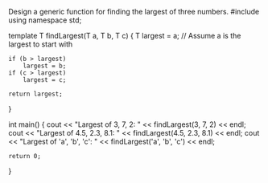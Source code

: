 Design a generic function for finding the largest of three numbers.
#include <iostream>
using namespace std;

template <typename T>
T findLargest(T a, T b, T c) {
    T largest = a; // Assume a is the largest to start with

    if (b > largest)
        largest = b;
    if (c > largest)
        largest = c;

    return largest;
}

int main() {
    cout << "Largest of 3, 7, 2: " << findLargest(3, 7, 2) << endl;
    cout << "Largest of 4.5, 2.3, 8.1: " << findLargest(4.5, 2.3, 8.1) << endl;
    cout << "Largest of 'a', 'b', 'c': " << findLargest('a', 'b', 'c') << endl;

    return 0;
}
```
